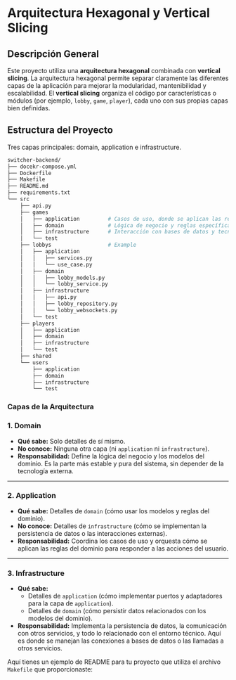 # Arquitectura Hexagonal y Vertical Slicing

## Descripción General

Este proyecto utiliza una **arquitectura hexagonal** combinada con **vertical slicing**. La arquitectura hexagonal permite separar claramente las diferentes capas de la aplicación para mejorar la modularidad, mantenibilidad y escalabilidad. El **vertical slicing** organiza el código por características o módulos (por ejemplo, `lobby`, `game`, `player`), cada uno con sus propias capas bien definidas.

## Estructura del Proyecto

Tres capas principales: domain, application e infrastructure.

```bash
switcher-backend/
├── docekr-compose.yml
├── Dockerfile
├── Makefile
├── README.md
├── requirements.txt
└── src
    ├── api.py
    ├── games
    │   ├── application         # Casos de uso, donde se aplican las reglas del dominio
    │   ├── domain              # Lógica de negocio y reglas específicas
    │   ├── infrastructure      # Interacción con bases de datos y tecnologías externas
    │   └── test
    ├── lobbys                  # Example
    │   ├── application         
    │   │   ├── services.py
    │   │   └── use_case.py
    │   ├── domain                      
    │   │   ├── lobby_models.py
    │   │   └── lobby_service.py
    │   ├── infrastructure
    │   │   ├── api.py
    │   │   ├── lobby_repository.py
    │   │   └── lobby_websockets.py
    │   └── test
    ├── players
    │   ├── application
    │   ├── domain
    │   ├── infrastructure
    │   └── test
    ├── shared
    └── users
        ├── application
        ├── domain
        ├── infrastructure
        └── test
```

### Capas de la Arquitectura

### 1. **Domain**
 - **Qué sabe:** Solo detalles de sí mismo.
 - **No conoce:** Ninguna otra capa (ni `application` ni `infrastructure`).
 - **Responsabilidad:** Define la lógica del negocio y los modelos del dominio. Es la parte más estable y pura del sistema, sin depender de la tecnología externa.

---

### 2. **Application**
 - **Qué sabe:** Detalles de `domain` (cómo usar los modelos y reglas del dominio).
 - **No conoce:** Detalles de `infrastructure` (cómo se implementan la persistencia de datos o las interacciones externas).
 - **Responsabilidad:** Coordina los casos de uso y orquesta cómo se aplican las reglas del dominio para responder a las acciones del usuario. 

---

### 3. **Infrastructure**
 - **Qué sabe:** 
    - Detalles de `application` (cómo implementar puertos y adaptadores para la capa de `application`).
    - Detalles de `domain` (cómo persistir datos relacionados con los modelos del dominio).
 - **Responsabilidad:** Implementa la persistencia de datos, la comunicación con otros servicios, y todo lo relacionado con el entorno técnico. Aquí es donde se manejan las conexiones a bases de datos o las llamadas a otros servicios.


Aquí tienes un ejemplo de README para tu proyecto que utiliza el archivo `Makefile` que proporcionaste:
